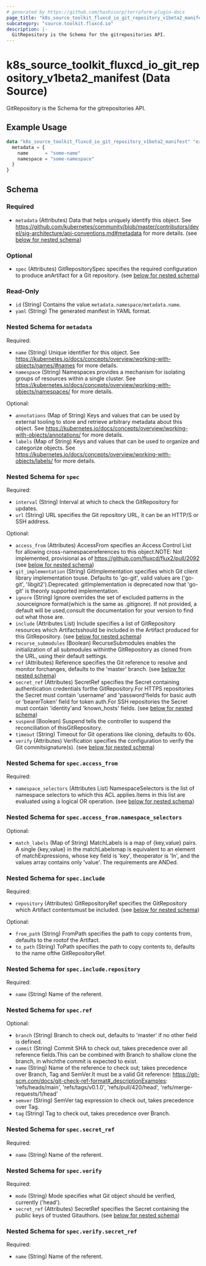 ```yaml
---
# generated by https://github.com/hashicorp/terraform-plugin-docs
page_title: "k8s_source_toolkit_fluxcd_io_git_repository_v1beta2_manifest Data Source - terraform-provider-k8s"
subcategory: "source.toolkit.fluxcd.io"
description: |-
  GitRepository is the Schema for the gitrepositories API.
---
```


# k8s_source_toolkit_fluxcd_io_git_repository_v1beta2_manifest (Data Source)

GitRepository is the Schema for the gitrepositories API.

## Example Usage

```terraform
data "k8s_source_toolkit_fluxcd_io_git_repository_v1beta2_manifest" "example" {
  metadata = {
    name      = "some-name"
    namespace = "some-namespace"
  }
}
```

<!-- schema generated by tfplugindocs -->
## Schema

### Required

- `metadata` (Attributes) Data that helps uniquely identify this object. See https://github.com/kubernetes/community/blob/master/contributors/devel/sig-architecture/api-conventions.md#metadata for more details. (see [below for nested schema](#nestedatt--metadata))

### Optional

- `spec` (Attributes) GitRepositorySpec specifies the required configuration to produce anArtifact for a Git repository. (see [below for nested schema](#nestedatt--spec))

### Read-Only

- `id` (String) Contains the value `metadata.namespace/metadata.name`.
- `yaml` (String) The generated manifest in YAML format.

<a id="nestedatt--metadata"></a>
### Nested Schema for `metadata`

Required:

- `name` (String) Unique identifier for this object. See https://kubernetes.io/docs/concepts/overview/working-with-objects/names/#names for more details.
- `namespace` (String) Namespaces provides a mechanism for isolating groups of resources within a single cluster. See https://kubernetes.io/docs/concepts/overview/working-with-objects/namespaces/ for more details.

Optional:

- `annotations` (Map of String) Keys and values that can be used by external tooling to store and retrieve arbitrary metadata about this object. See https://kubernetes.io/docs/concepts/overview/working-with-objects/annotations/ for more details.
- `labels` (Map of String) Keys and values that can be used to organize and categorize objects. See https://kubernetes.io/docs/concepts/overview/working-with-objects/labels/ for more details.


<a id="nestedatt--spec"></a>
### Nested Schema for `spec`

Required:

- `interval` (String) Interval at which to check the GitRepository for updates.
- `url` (String) URL specifies the Git repository URL, it can be an HTTP/S or SSH address.

Optional:

- `access_from` (Attributes) AccessFrom specifies an Access Control List for allowing cross-namespacereferences to this object.NOTE: Not implemented, provisional as of https://github.com/fluxcd/flux2/pull/2092 (see [below for nested schema](#nestedatt--spec--access_from))
- `git_implementation` (String) GitImplementation specifies which Git client library implementation touse. Defaults to 'go-git', valid values are ('go-git', 'libgit2').Deprecated: gitImplementation is deprecated now that 'go-git' is theonly supported implementation.
- `ignore` (String) Ignore overrides the set of excluded patterns in the .sourceignore format(which is the same as .gitignore). If not provided, a default will be used,consult the documentation for your version to find out what those are.
- `include` (Attributes List) Include specifies a list of GitRepository resources which Artifactsshould be included in the Artifact produced for this GitRepository. (see [below for nested schema](#nestedatt--spec--include))
- `recurse_submodules` (Boolean) RecurseSubmodules enables the initialization of all submodules withinthe GitRepository as cloned from the URL, using their default settings.
- `ref` (Attributes) Reference specifies the Git reference to resolve and monitor forchanges, defaults to the 'master' branch. (see [below for nested schema](#nestedatt--spec--ref))
- `secret_ref` (Attributes) SecretRef specifies the Secret containing authentication credentials forthe GitRepository.For HTTPS repositories the Secret must contain 'username' and 'password'fields for basic auth or 'bearerToken' field for token auth.For SSH repositories the Secret must contain 'identity'and 'known_hosts' fields. (see [below for nested schema](#nestedatt--spec--secret_ref))
- `suspend` (Boolean) Suspend tells the controller to suspend the reconciliation of thisGitRepository.
- `timeout` (String) Timeout for Git operations like cloning, defaults to 60s.
- `verify` (Attributes) Verification specifies the configuration to verify the Git commitsignature(s). (see [below for nested schema](#nestedatt--spec--verify))

<a id="nestedatt--spec--access_from"></a>
### Nested Schema for `spec.access_from`

Required:

- `namespace_selectors` (Attributes List) NamespaceSelectors is the list of namespace selectors to which this ACL applies.Items in this list are evaluated using a logical OR operation. (see [below for nested schema](#nestedatt--spec--access_from--namespace_selectors))

<a id="nestedatt--spec--access_from--namespace_selectors"></a>
### Nested Schema for `spec.access_from.namespace_selectors`

Optional:

- `match_labels` (Map of String) MatchLabels is a map of {key,value} pairs. A single {key,value} in the matchLabelsmap is equivalent to an element of matchExpressions, whose key field is 'key', theoperator is 'In', and the values array contains only 'value'. The requirements are ANDed.



<a id="nestedatt--spec--include"></a>
### Nested Schema for `spec.include`

Required:

- `repository` (Attributes) GitRepositoryRef specifies the GitRepository which Artifact contentsmust be included. (see [below for nested schema](#nestedatt--spec--include--repository))

Optional:

- `from_path` (String) FromPath specifies the path to copy contents from, defaults to the rootof the Artifact.
- `to_path` (String) ToPath specifies the path to copy contents to, defaults to the name ofthe GitRepositoryRef.

<a id="nestedatt--spec--include--repository"></a>
### Nested Schema for `spec.include.repository`

Required:

- `name` (String) Name of the referent.



<a id="nestedatt--spec--ref"></a>
### Nested Schema for `spec.ref`

Optional:

- `branch` (String) Branch to check out, defaults to 'master' if no other field is defined.
- `commit` (String) Commit SHA to check out, takes precedence over all reference fields.This can be combined with Branch to shallow clone the branch, in whichthe commit is expected to exist.
- `name` (String) Name of the reference to check out; takes precedence over Branch, Tag and SemVer.It must be a valid Git reference: https://git-scm.com/docs/git-check-ref-format#_descriptionExamples: 'refs/heads/main', 'refs/tags/v0.1.0', 'refs/pull/420/head', 'refs/merge-requests/1/head'
- `semver` (String) SemVer tag expression to check out, takes precedence over Tag.
- `tag` (String) Tag to check out, takes precedence over Branch.


<a id="nestedatt--spec--secret_ref"></a>
### Nested Schema for `spec.secret_ref`

Required:

- `name` (String) Name of the referent.


<a id="nestedatt--spec--verify"></a>
### Nested Schema for `spec.verify`

Required:

- `mode` (String) Mode specifies what Git object should be verified, currently ('head').
- `secret_ref` (Attributes) SecretRef specifies the Secret containing the public keys of trusted Gitauthors. (see [below for nested schema](#nestedatt--spec--verify--secret_ref))

<a id="nestedatt--spec--verify--secret_ref"></a>
### Nested Schema for `spec.verify.secret_ref`

Required:

- `name` (String) Name of the referent.
